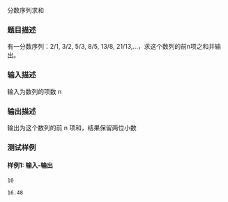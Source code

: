 分数序列求和

### 题目描述

有一分数序列：2/1, 3/2, 5/3, 8/5, 13/8, 21/13,…，求这个数列的前n项之和并输出。

### 输入描述

输入为数列的项数 n

### 输出描述

输出为这个数列的前 n 项和，结果保留两位小数

### 测试样例

#### 样例1: 输入-输出

```
10
```

```
16.48
```

